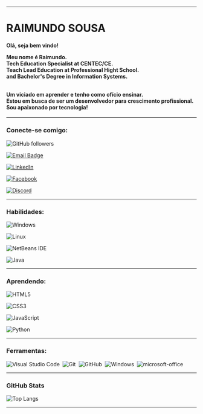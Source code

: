 <hr></hr>

# RAIMUNDO SOUSA

<h4>Olá, seja bem vindo!
<p>Meu nome é Raimundo. 
<br>Tech Education Specialist at CENTEC/CE.<br>
Teach Lead Education at Professional Hight School.<br>
and Bachelor's Degree in Information Systems.<br>

<br>Um viciado em aprender e tenho como ofício ensinar. 
<br>Estou em busca de ser um desenvolvedor para crescimento profissional.
<br>Sou apaixonado por tecnologia!</p></h4>

<hr></hr>

### Conecte-se comigo:

![GitHub followers](https://img.shields.io/github/followers/prof-raimundo?style=flat-square&labelColor=blue&color=green)

[![Email Badge](https://img.shields.io/badge/Gmail-Contact_Me-green?style=flat-square&logo=gmail&logoColor=green&labelColor=blue&color=62F1CD)](mailto:prof.raiworld@gmail.com)

[![LinkedIn](https://img.shields.io/badge/LinkedIn-0077B5?style=flat-square&logo=linkedin&logoColor=white)](https://www.linkedin.com/in/raiworld_sousa/)

[![Facebook](https://img.shields.io/badge/Facebook-%231877F2.svg?style=flat-square&logo=Facebook&logoColor=white)](https://www.facebook.com/raiworld.sousa)

[![Discord](https://img.shields.io/badge/Discord-7289DA?style=flat-square&logo=discord&logoColor=white)](https://https://discord.com/channels/@raiworld_one/)

<hr></hr>

### Habilidades:

![Windows](https://img.shields.io/badge/Windows-0078D6?style=flat-square&logo=windows&logoColor=white)

![Linux](https://img.shields.io/badge/Linux-FCC624?style=flat-square&logo=linux&logoColor=black)

![NetBeans IDE](https://img.shields.io/badge/NetBeansIDE-1B6AC6.svg?style=flat-square&logo=apache-netbeans-ide&logoColor=white)

![Java](https://img.shields.io/badge/java-%23ED8B00.svg?style=flat-square&logo=openjdk&logoColor=white)

<hr></hr>

### Aprendendo:

![HTML5](https://img.shields.io/badge/html5-%23E34F26.svg?style=flat-square&logo=html5&logoColor=white)

![CSS3](https://img.shields.io/badge/css3-%231572B6.svg?style=flat-square&logo=css3&logoColor=white)

![JavaScript](https://img.shields.io/badge/javascript-%23323330.svg?style=flat-square&logo=javascript&logoColor=%23F7DF1E)

![Python](https://img.shields.io/badge/python-3670A0?style=flat-square&logo=python&logoColor=ffdd54)

<hr></hr>

### Ferramentas:

![Visual Studio Code](https://img.shields.io/badge/-Visual%20Studio%20Code-0D1117?style=for-the-badge&logo=visual-studio-code&logoColor=007ACC&labelColor=0D1117)&nbsp;
![Git](https://img.shields.io/badge/-Git-0D1117?style=for-the-badge&logo=git&labelColor=0D1117)&nbsp;
![GitHub](https://img.shields.io/badge/-GitHub-0D1117?style=for-the-badge&logo=github&labelColor=0D1117)&nbsp;
![Windows](https://img.shields.io/badge/-Windows-0D1117?style=for-the-badge&logo=windows&labelColor=0D1117)&nbsp;
![microsoft-office](https://img.shields.io/badge/-microsoft_office-0D1117?style=for-the-badge&logo=microsoft-office&labelColor=0D1117)&nbsp;

<hr></hr>

### GitHub Stats

![Top Langs](https://github-readme-stats-git-masterrstaa-rickstaa.vercel.app/api/top-langs/?username=ygormcs&layout=compact&bg_color=000&border_color=30A3DC&title_color=E94D5F&text_color=FFF)

<hr></hr>
